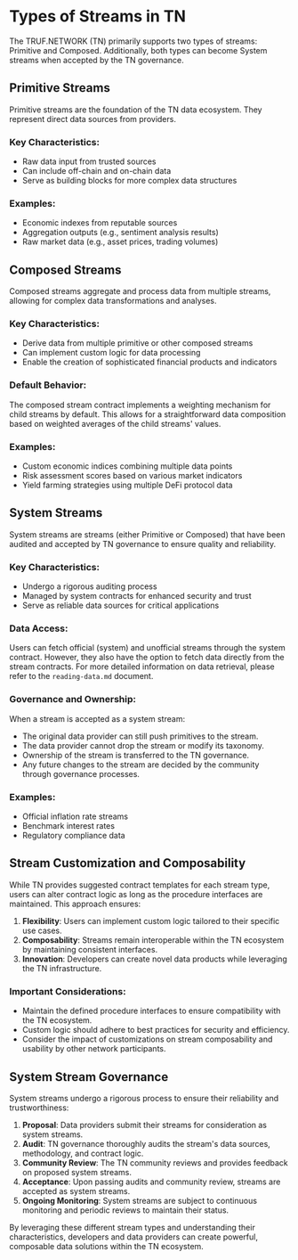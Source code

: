 # Types of Streams in TN

The TRUF.NETWORK (TN) primarily supports two types of streams: Primitive and Composed. Additionally, both types can become System streams when accepted by the TN governance.

## Primitive Streams

Primitive streams are the foundation of the TN data ecosystem. They represent direct data sources from providers.

### Key Characteristics:

- Raw data input from trusted sources
- Can include off-chain and on-chain data
- Serve as building blocks for more complex data structures

### Examples:

- Economic indexes from reputable sources
- Aggregation outputs (e.g., sentiment analysis results)
- Raw market data (e.g., asset prices, trading volumes)

## Composed Streams

Composed streams aggregate and process data from multiple streams, allowing for complex data transformations and analyses.

### Key Characteristics:

- Derive data from multiple primitive or other composed streams
- Can implement custom logic for data processing
- Enable the creation of sophisticated financial products and indicators

### Default Behavior:

The composed stream contract implements a weighting mechanism for child streams by default. This allows for a straightforward data composition based on weighted averages of the child streams' values.

### Examples:

- Custom economic indices combining multiple data points
- Risk assessment scores based on various market indicators
- Yield farming strategies using multiple DeFi protocol data

## System Streams

System streams are streams (either Primitive or Composed) that have been audited and accepted by TN governance to ensure quality and reliability.

### Key Characteristics:

- Undergo a rigorous auditing process
- Managed by system contracts for enhanced security and trust
- Serve as reliable data sources for critical applications

### Data Access:

Users can fetch official (system) and unofficial streams through the system contract. However, they also have the option to fetch data directly from the stream contracts. For more detailed information on data retrieval, please refer to the `reading-data.md` document.

### Governance and Ownership:

When a stream is accepted as a system stream:

- The original data provider can still push primitives to the stream.
- The data provider cannot drop the stream or modify its taxonomy.
- Ownership of the stream is transferred to the TN governance.
- Any future changes to the stream are decided by the community through governance processes.

### Examples:

- Official inflation rate streams
- Benchmark interest rates
- Regulatory compliance data

## Stream Customization and Composability

While TN provides suggested contract templates for each stream type, users can alter contract logic as long as the procedure interfaces are maintained. This approach ensures:

1. **Flexibility**: Users can implement custom logic tailored to their specific use cases.
2. **Composability**: Streams remain interoperable within the TN ecosystem by maintaining consistent interfaces.
3. **Innovation**: Developers can create novel data products while leveraging the TN infrastructure.

### Important Considerations:

- Maintain the defined procedure interfaces to ensure compatibility with the TN ecosystem.
- Custom logic should adhere to best practices for security and efficiency.
- Consider the impact of customizations on stream composability and usability by other network participants.

## System Stream Governance

System streams undergo a rigorous process to ensure their reliability and trustworthiness:

1. **Proposal**: Data providers submit their streams for consideration as system streams.
2. **Audit**: TN governance thoroughly audits the stream's data sources, methodology, and contract logic.
3. **Community Review**: The TN community reviews and provides feedback on proposed system streams.
4. **Acceptance**: Upon passing audits and community review, streams are accepted as system streams.
5. **Ongoing Monitoring**: System streams are subject to continuous monitoring and periodic reviews to maintain their status.

By leveraging these different stream types and understanding their characteristics, developers and data providers can create powerful, composable data solutions within the TN ecosystem.
